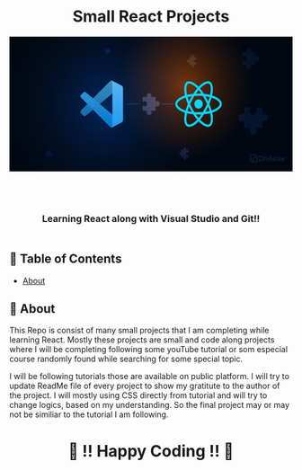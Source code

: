 <h1 align="center">Small React Projects</h1>
<p align="center">
  <a href="" rel="noopener">
 <img width=700px height=240px src="https://github.com/Shweta-MG/smallReactProjects/blob/readme/VS%20n%20React.jpg" alt="React n VS Image"></a>
</p>



<br> 
<br> 
<h3 align="center"> Learning React along with Visual  Studio and Git!!

<br> 
<br> 
</h3>

## 📝 Table of Contents

- [About](#about)

## 🧐 About <a name = "about"></a>

This Repo is consist of many small projects that I am completing while learning React. Mostly these projects are small and code along projects where I will be completing following some youTube tutorial or som especial course randomly found while searching for some special topic. <br> 

I will be following tutorials those are available on public platform. I will try to update ReadMe file of every project to show my gratitute to the author of the project. I will mostly using CSS directly from tutorial and will try to change logics, based on my understanding. So the final project may or may not be similiar to the tutorial I am following.





<h1 align="center">🎈 !! Happy Coding !! 🎈</h1>

